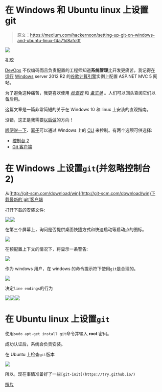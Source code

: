 # 在 Windows 和 Ubuntu linux 上设置 git

> 原文：<https://medium.com/hackernoon/setting-up-git-on-windows-and-ubuntu-linux-f4a71d8afc0f>

![](img/b02fd8a62092e9c63f4d98a51fbad91f.png)

[礼貌](https://git-for-windows.github.io/)

[DevOps](https://en.wikipedia.org/wiki/DevOps) 不仅编码而且负责配置的工程师知道**系统管理**比开发更痛苦。我记得[在运行](http://xameeramir.github.io/site-pre-requisites/) [Windows](https://hackernoon.com/tagged/windows) server 2012 R2 的[谷歌计算引擎](https://cloud.google.com/compute/)实例上配置 ASP.NET MVC 5 网站。

为了避免这种痛苦，我更喜欢使用 [*检查表*](http://atulgawande.com/book/the-checklist-manifesto/) 和 [*备忘单*](http://xameeramir.github.io/seo-cheat-sheet/) 。人们可以回头查阅它们以备后用。

这篇文章是一篇非常简短的关于在 Windows 10 和 linux 上安装的直观指南。

没错，这正是我需要[以后做](http://ionicframework.com/docs/guide/installation.html)的方向！

[顺便说一下](http://xameeramir.github.io/install-git-windows-ubuntu-linux/www.google.com/?q=by%20the%20way)、[离子](http://ionicframework.com/)可以通过 Windows 上的 [CLI](https://en.wikipedia.org/wiki/Command-line_interface) 来控制。有两个选项可供选择:

*   [控制台 2](http://sourceforge.net/projects/console/)
*   [Git 客户端](http://git-scm.com/download/win)

# 在 Windows 上设置`git`(并忽略控制台 2)

从[http://git-scm.com/download/win](http://git-scm.com/download/win)下载最新的`git`客户端

打开下载的安装文件:

![](img/8e5f3a7b3a9cd120f376771eb69823ea.png)![](img/4e745f6e4be21c69f34047b70150e94e.png)

在第三个屏幕上，询问是否提供桌面快捷方式和快速启动等启动点的图标。

![](img/091e0958c2c8d664f34b46715cf5958a.png)

在预配置上下文的情况下，将显示一条警告:

![](img/0791f6a216ad7d03285b799c9ccdb093.png)

作为 windows 用户，在 windows 的命令提示符下使用`git`是合理的。

![](img/1ac458db62bc10c3933ec92dde5b2403.png)

决定`line endings`的行为

![](img/6b1255c9f7bf8b83bba282387819fd94.png)![](img/79fd01cc491eb1ce39c176061305454b.png)![](img/5c8a4848b6b8e42a48f7f24ab261a7bb.png)

# 在 Ubuntu linux 上设置`git`

使用`sudo apt-get install git`命令并输入 **root** 密码。

成功认证后，系统会负责安装。

在 Ubuntu 上检查`git`版本

![](img/2be381d6157f9edb8c7899128ee23795.png)

所以，现在事情准备好了一些`[git-init](https://try.github.io/)`

[照片](https://goo.gl/photos/9DymJoWNntaW85Ez7)